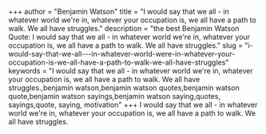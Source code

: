+++
author = "Benjamin Watson"
title = "I would say that we all - in whatever world we're in, whatever your occupation is, we all have a path to walk. We all have struggles."
description = "the best Benjamin Watson Quote: I would say that we all - in whatever world we're in, whatever your occupation is, we all have a path to walk. We all have struggles."
slug = "i-would-say-that-we-all---in-whatever-world-were-in-whatever-your-occupation-is-we-all-have-a-path-to-walk-we-all-have-struggles"
keywords = "I would say that we all - in whatever world we're in, whatever your occupation is, we all have a path to walk. We all have struggles.,benjamin watson,benjamin watson quotes,benjamin watson quote,benjamin watson sayings,benjamin watson saying,quotes, sayings,quote, saying, motivation"
+++
I would say that we all - in whatever world we're in, whatever your occupation is, we all have a path to walk. We all have struggles.

